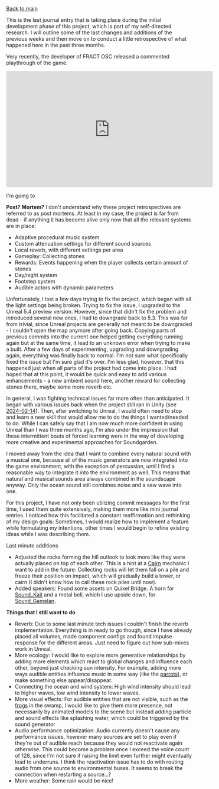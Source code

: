[Back to main](index.html)


This is the last journal entry that is taking place during the initial development phase of this project, which is part of my self-directed research. I will outline some of the last changes and additions of the previous weeks and then move on to conduct a little retrospective of what happened here in the past three months.


Very recently, the developer of FRACT OSC released a commented playthrough of the game.

<iframe width="560" height="315" src="https://www.youtube.com/embed/NFeo0qAYQFo?si=Jr5m-0Xk98ECfPAB" title="YouTube video player" frameborder="0" allow="accelerometer; autoplay; clipboard-write; encrypted-media; gyroscope; picture-in-picture; web-share" referrerpolicy="strict-origin-when-cross-origin" allowfullscreen></iframe>


I'm going to 


**Post? Mortem?**
I don't understand why these project retrospectives are referred to as post mortems. At least in my case, the project is far from dead - if anything it has become alive only now that all the relevant systems are in place:
- Adaptive procedural music system
- Custom attenuation settings for different sound sources
- Local reverb, with different settings per area
- Gameplay: Collecting stones
- Rewards: Events happening when the player collects certain amount of stones
- Day/night system
- Footstep system
- Audible actors with dynamic parameters


Unfortunately, I lost a few days trying to fix the project, which began with all the light settings being broken. Trying to fix the issue, I upgraded to the Unreal 5.4 preview version. However, since that didn't fix the problem and introduced several new ones, I had to downgrade back to 5.3. This was far from trivial, since Unreal projects are generally not meant to be downgraded - I couldn't open the map anymore after going back. Copying parts of previous commits into the current one helped getting everything running again but at the same time, it lead to an unknown error when trying to make a built. After a few days of experimenting, upgrading and downgrading again, everything was finally back to normal. I'm not sure what specifically fixed the issue but I'm sure glad it's over. I'm less glad, however, that this happened just when all parts of the project had come into place. I had hoped that at this point, it would be quick and easy to add various enhancements - a new ambient sound here, another reward for collecting stones there, maybe some more reverb etc.

In general, I was fighting technical issues far more often than anticipated. It began with various issues back when the project still ran in Unity (see [2024-02-14](2024-02-14.md)). Then, after switching to Unreal, I would often need to stop and learn a new skill that would allow me to do the things I wanted/needed to do. While I can safely say that I am now much more confident in using Unreal than I was three months ago, I'm also under the impression that these intermittent bouts of forced learning were in the way of developing more creative and experimental approaches for Soundgarden.

I moved away from the idea that I want to combine every natural sound with a musical one, because all of the music generators are now integrated into the game environment, with the exception of percussion, until I find a reasonable way to integrate it into the environment as well. This means that natural and musical sounds area always combined in the soundscape anyway. Only the ocean sound still combines noise and a saw wave into one.


For this project, I have not only been utilizing commit messages for the first time, I used them quite extensively, making them more like mini journal entries. I noticed how this facilitated a constant reaffirmation and rethinking of my design goals: Sometimes, I would realize how to implement a feature while formulating my intentions, other times I would begin to refine existing ideas while I was describing them.


Last minute additions
- Adjusted the rocks forming the hill outlook to look more like they were actually placed on top of each other. This is a hint at a [Cairn](https://en.wikipedia.org/wiki/Cairn) mechanic I want to add in the future: Collecting rocks will let them fall on a pile and freeze their position on impact, which will gradually build a tower, or cairn (I didn't know how to call these rock piles until now).
- Added speakers: Found some assets on Quixel Bridge. A horn for [Sound_Kait](Sound_Kait.md) and a metal bell, which I use upside down, for [Sound_Gamelan](Sound_Gamelan.md).

**Things that I still want to do**
- Reverb: Due to some last minute tech issues I couldn't finish the reverb implementation. Everything is in ready to go though, since I have already placed all volumes, made component configs and found impulse response for the different areas. Just need to figure out how sub-mixes work in Unreal.
- More ecology: I would like to explore more generative relationships by adding more elements which react to global changes and influence each other, beyond just checking sun intensity. For example, adding more ways audible entities influence music in some way (like the [parrots](Sound_Parrots.md)), or make something else appear/disappear.
- Connecting the ocean and wind system: High wind intensity should lead to higher waves, low wind intensity to lower waves.
- More visual effects: For audible entities that are not visible, such as the [frogs](Sound_Frogs.md) in the swamp, I would like to give them more presence, not necessarily by animated models to the scene but instead adding particle and sound effects like splashing water, which could be triggered by the sound generator
- Audio performance optimization: Audio currently doesn't cause any performance issues, however many sources are set to play even if they're out of audible reach because they would not reactivate again otherwise. This could become a problem once I exceed the voice count of 128, since I'm not sure if raising the limit even further might eventually lead to underruns. I think the reactivation issue has to do with routing audio from one source to environmental buses. It seems to break the connection when restarting a source...?
- More weather: Some rain would be nice!